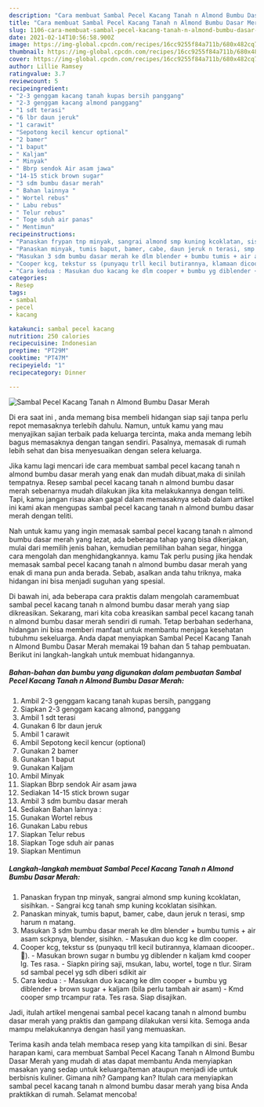 ```yaml
---
description: "Cara membuat Sambal Pecel Kacang Tanah n Almond Bumbu Dasar Merah yang lezat dan Mudah Dibuat"
title: "Cara membuat Sambal Pecel Kacang Tanah n Almond Bumbu Dasar Merah yang lezat dan Mudah Dibuat"
slug: 1106-cara-membuat-sambal-pecel-kacang-tanah-n-almond-bumbu-dasar-merah-yang-lezat-dan-mudah-dibuat
date: 2021-02-14T10:56:58.900Z
image: https://img-global.cpcdn.com/recipes/16cc9255f84a711b/680x482cq70/sambal-pecel-kacang-tanah-n-almond-bumbu-dasar-merah-foto-resep-utama.jpg
thumbnail: https://img-global.cpcdn.com/recipes/16cc9255f84a711b/680x482cq70/sambal-pecel-kacang-tanah-n-almond-bumbu-dasar-merah-foto-resep-utama.jpg
cover: https://img-global.cpcdn.com/recipes/16cc9255f84a711b/680x482cq70/sambal-pecel-kacang-tanah-n-almond-bumbu-dasar-merah-foto-resep-utama.jpg
author: Lillie Ramsey
ratingvalue: 3.7
reviewcount: 5
recipeingredient:
- "2-3 genggam kacang tanah kupas bersih panggang"
- "2-3 genggam kacang almond panggang"
- "1 sdt terasi"
- "6 lbr daun jeruk"
- "1 carawit"
- "Sepotong kecil kencur optional"
- "2 bamer"
- "1 baput"
- " Kaljam"
- " Minyak"
- " Bbrp sendok Air asam jawa"
- "14-15 stick brown sugar"
- "3 sdm bumbu dasar merah"
- " Bahan lainnya "
- " Wortel rebus"
- " Labu rebus"
- " Telur rebus"
- " Toge sduh air panas"
- " Mentimun"
recipeinstructions:
- "Panaskan frypan tnp minyak, sangrai almond smp kuning kcoklatan, sisihkan. Sangrai kcg tanah smp kuning kcoklatan sisihkan."
- "Panaskan minyak, tumis baput, bamer, cabe, daun jeruk n terasi, smp harum n matang."
- "Masukan 3 sdm bumbu dasar merah ke dlm blender + bumbu tumis + air asam sckpnya, blender, sisihkn. Masukan duo kcg ke dlm cooper."
- "Cooper kcg, tekstur ss (punyaqu trll kecil butirannya, klamaan dicooper..🤭). Masukan brown sugar n bumbu yg diblender n kaljam kmd cooper lg. Tes rasa. Siapkn piring saji, msukan, labu, wortel, toge n tlur. Siram sd sambal pecel yg sdh diberi sdikit air"
- "Cara kedua : Masukan duo kacang ke dlm cooper + bumbu yg diblender + brown sugar + kaljam (bila perlu tambah air asam) Kmd cooper smp trcampur rata. Tes rasa. Siap disajikan."
categories:
- Resep
tags:
- sambal
- pecel
- kacang

katakunci: sambal pecel kacang 
nutrition: 250 calories
recipecuisine: Indonesian
preptime: "PT29M"
cooktime: "PT47M"
recipeyield: "1"
recipecategory: Dinner

---
```



![Sambal Pecel Kacang Tanah n Almond Bumbu Dasar Merah](https://img-global.cpcdn.com/recipes/16cc9255f84a711b/680x482cq70/sambal-pecel-kacang-tanah-n-almond-bumbu-dasar-merah-foto-resep-utama.jpg)

Di era  saat ini , anda memang bisa membeli hidangan siap saji tanpa perlu repot memasaknya terlebih dahulu. Namun, untuk kamu yang mau menyajikan sajian terbaik pada keluarga tercinta, maka anda memang lebih bagus memasaknya dengan tangan sendiri. Pasalnya, memasak di rumah lebih sehat dan bisa menyesuaikan dengan selera keluarga.

Jika kamu lagi mencari ide cara membuat sambal pecel kacang tanah n almond bumbu dasar merah yang enak dan mudah dibuat,maka di sinilah tempatnya. Resep sambal pecel kacang tanah n almond bumbu dasar merah  sebenarnya mudah dilakukan jika kita melakukannya dengan teliti. Tapi, kamu jangan risau akan gagal dalam memasaknya 
sebab dalam artikel ini kami akan mengupas sambal pecel kacang tanah n almond bumbu dasar merah dengan teliti.  



Nah untuk kamu yang ingin memasak sambal pecel kacang tanah n almond bumbu dasar merah yang lezat, ada beberapa tahap yang bisa dikerjakan, mulai dari memilih jenis bahan, kemudian pemilihan bahan segar, hingga cara mengolah dan menghidangkannya. kamu Tak perlu pusing jika hendak memasak sambal pecel kacang tanah n almond bumbu dasar merah yang enak di mana pun anda berada. Sebab, asalkan anda  tahu triknya, maka hidangan ini bisa menjadi suguhan yang spesial.

Di bawah ini, ada beberapa cara praktis  dalam mengolah caramembuat sambal pecel kacang tanah n almond bumbu dasar merah yang siap dikreasikan. Sekarang, mari kita coba kreasikan sambal pecel kacang tanah n almond bumbu dasar merah sendiri di rumah. Tetap berbahan sederhana, hidangan ini bisa memberi manfaat untuk membantu menjaga kesehatan tubuhmu sekeluarga. Anda dapat menyiapkan Sambal Pecel Kacang Tanah n Almond Bumbu Dasar Merah memakai 19 bahan dan 5 tahap pembuatan. Berikut ini langkah-langkah untuk membuat hidangannya.

<!--inarticleads1-->

##### Bahan-bahan dan bumbu yang digunakan dalam pembuatan Sambal Pecel Kacang Tanah n Almond Bumbu Dasar Merah:

1. Ambil 2-3 genggam kacang tanah kupas bersih, panggang
1. Siapkan 2-3 genggam kacang almond, panggang
1. Ambil 1 sdt terasi
1. Gunakan 6 lbr daun jeruk
1. Ambil 1 carawit
1. Ambil Sepotong kecil kencur (optional)
1. Gunakan 2 bamer
1. Gunakan 1 baput
1. Gunakan  Kaljam
1. Ambil  Minyak
1. Siapkan  Bbrp sendok Air asam jawa
1. Sediakan 14-15 stick brown sugar
1. Ambil 3 sdm bumbu dasar merah
1. Sediakan  Bahan lainnya :
1. Gunakan  Wortel rebus
1. Gunakan  Labu rebus
1. Siapkan  Telur rebus
1. Siapkan  Toge sduh air panas
1. Siapkan  Mentimun




<!--inarticleads2-->

##### Langkah-langkah membuat Sambal Pecel Kacang Tanah n Almond Bumbu Dasar Merah:

1. Panaskan frypan tnp minyak, sangrai almond smp kuning kcoklatan, sisihkan. - Sangrai kcg tanah smp kuning kcoklatan sisihkan.
1. Panaskan minyak, tumis baput, bamer, cabe, daun jeruk n terasi, smp harum n matang.
1. Masukan 3 sdm bumbu dasar merah ke dlm blender + bumbu tumis + air asam sckpnya, blender, sisihkn. - Masukan duo kcg ke dlm cooper.
1. Cooper kcg, tekstur ss (punyaqu trll kecil butirannya, klamaan dicooper..🤭). - Masukan brown sugar n bumbu yg diblender n kaljam kmd cooper lg. Tes rasa. - Siapkn piring saji, msukan, labu, wortel, toge n tlur. Siram sd sambal pecel yg sdh diberi sdikit air
1. Cara kedua : - Masukan duo kacang ke dlm cooper + bumbu yg diblender + brown sugar + kaljam (bila perlu tambah air asam) - Kmd cooper smp trcampur rata. Tes rasa. Siap disajikan.




Jadi, itulah artikel mengenai  sambal pecel kacang tanah n almond bumbu dasar merah  yang praktis dan gampang dilakukan versi kita. Semoga anda mampu melakukannya dengan hasil yang memuaskan. 

Terima kasih anda telah membaca resep yang kita tampilkan di sini. Besar harapan kami, cara membuat  Sambal Pecel Kacang Tanah n Almond Bumbu Dasar Merah yang mudah di atas dapat membantu Anda menyiapkan masakan yang sedap untuk keluarga/teman ataupun menjadi ide untuk berbisnis kuliner. Gimana nih? Gampang kan? Itulah cara menyiapkan sambal pecel kacang tanah n almond bumbu dasar merah yang bisa Anda praktikkan di rumah. Selamat mencoba!

